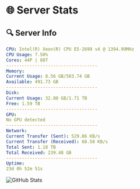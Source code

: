 # 🌐 Server Stats
## 🔍 Server Info
```yaml
CPU: Intel(R) Xeon(R) CPU E5-2699 v4 @ 1394.99MHz
CPU Usage: 7.50%
Cores: 44P | 88T
-----------------------------------
Memory:
Current Usage: 8.56 GB/503.74 GB
Available: 491.73 GB
-----------------------------------
Disk:
Current Usage: 32.80 GB/1.71 TB
Free: 1.59 TB
-----------------------------------
GPU:
No GPU detected
-----------------------------------
Network:
Current Transfer (Sent): 529.06 KB/s
Current Transfer (Received): 68.58 KB/s
Total Sent: 1.18 TB
Total Received: 239.48 GB
-----------------------------------
Uptime:
23d 0h 52m 51s
```
![GitHub Stats](https://img.shields.io/badge/Updated-2025-05-12_18:01:39-blue)